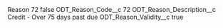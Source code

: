 <?xml version="1.0" encoding="UTF-8"?>
<CustomMetadata xmlns="http://soap.sforce.com/2006/04/metadata" xmlns:xsi="http://www.w3.org/2001/XMLSchema-instance" xmlns:xsd="http://www.w3.org/2001/XMLSchema">
    <label>Reason 72</label>
    <protected>false</protected>
    <values>
        <field>ODT_Reason_Code__c</field>
        <value xsi:type="xsd:string">72</value>
    </values>
    <values>
        <field>ODT_Reason_Description__c</field>
        <value xsi:type="xsd:string">Credit - Over 75 days past due</value>
    </values>
    <values>
        <field>ODT_Reason_Validity__c</field>
        <value xsi:type="xsd:boolean">true</value>
    </values>
</CustomMetadata>
